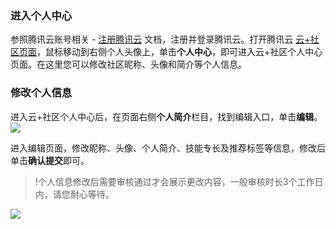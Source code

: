 ### 进入个人中心

参照腾讯云账号相关 - [注册腾讯云](https://cloud.tencent.com/document/product/378/17985) 文档，注册并登录腾讯云。打开腾讯云 [云+社区页面](https://cloud.tencent.com/developer)，鼠标移动到右侧个人头像上，单击**个人中心**，即可进入云+社区个人中心页面。在这里您可以修改社区昵称、头像和简介等个人信息。

### 修改个人信息

进入云+社区个人中心后，在页面右侧**个人简介**栏目，找到编辑入口，单击**编辑**。
![](https://main.qcloudimg.com/raw/2c5743208c944c7e7dc3aac1342f7596.png)

进入编辑页面，修改昵称、头像、个人简介、技能专长及推荐标签等信息，修改后单击**确认提交**即可。

>!个人信息修改后需要审核通过才会展示更改内容，一般审核时长3个工作日内，请您耐心等待。

![](https://main.qcloudimg.com/raw/623d1c8fd4798a36de77af5575e1873b.png)
